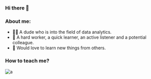 ### Hi there 👋

### About me:
- 🤸‍♂️ A dude who is into the field of data analytics.  
- 💪 A hard worker, a quick learner, an active listener and a potential colleague.  
- 🤗 Would love to learn new things from others.  

### How to teach me?
 ![a](https://camo.githubusercontent.com/f2d0b0da5ad42ba7477de5394860d015a6e199b5bcfd52b3d315dca0be84ca1a/68747470733a2f2f696d672e736869656c64732e696f2f62616467652f4c696e6b6564496e2d3041363643323f7374796c653d666f722d7468652d6261646765266c6f676f3d4c696e6b6564496e266c6f676f436f6c6f723d7768697465)
  
<!--
**nhh979/nhh979** is a ✨ _special_ ✨ repository because its `README.md` (this file) appears on your GitHub profile.

Here are some ideas to get you started:

- 🔭 I’m currently working on ...
- 🌱 I’m currently learning ...
- 👯 I’m looking to collaborate on ...
- 🤔 I’m looking for help with ...
- 💬 Ask me about ...
- 📫 How to reach me: ...
- 😄 Pronouns: ...
- ⚡ Fun fact: ...
-->

